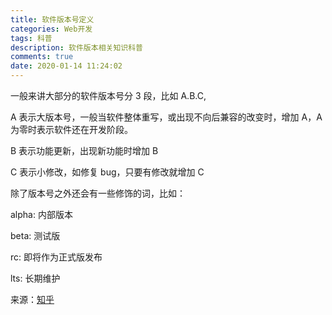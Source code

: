 ```yaml
---
title: 软件版本号定义
categories: Web开发
tags: 科普
description: 软件版本相关知识科普
comments: true
date: 2020-01-14 11:24:02
---
```


一般来讲大部分的软件版本号分 3 段，比如 A.B.C,

A 表示大版本号，一般当软件整体重写，或出现不向后兼容的改变时，增加 A，A 为零时表示软件还在开发阶段。

B 表示功能更新，出现新功能时增加 B

C 表示小修改，如修复 bug，只要有修改就增加 C

除了版本号之外还会有一些修饰的词，比如：

alpha: 内部版本

beta: 测试版

rc: 即将作为正式版发布

lts: 长期维护

来源：[知乎](https://www.zhihu.com/question/20289602/answer/20068112)
